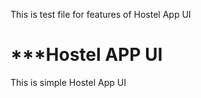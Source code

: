 This is test file for features of Hostel App UI

***Hostel APP UI
=======
This is simple Hostel App UI

